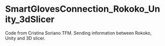 # SmartGlovesConnection_Rokoko_Unity_3dSlicer
Code from Cristina Soriano TFM. Sending information between Rokoko, Unity and 3D slicer. 
